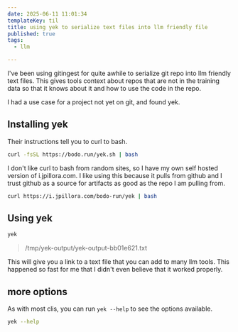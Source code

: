 ```yaml
---
date: 2025-06-11 11:01:34
templateKey: til
title: using yek to serialize text files into llm friendly file
published: true
tags:
  - llm

---
```


I've been using gitingest for quite awhile to serialize git repo into llm
friendly text files.  This gives tools context about repos that are not in the
training data so that it knows about it and how to use the code in the repo.

I had a use case for a project not yet on git, and found yek.

## Installing yek

Their instructions tell you to curl to bash.

``` bash
curl -fsSL https://bodo.run/yek.sh | bash
```

I don't like curl to bash from random sites, so I have my own self hosted
version of i.jpillora.com.  I like using this because it pulls from github and
I trust github as a source for artifacts as good as the repo I am pulling
from.

``` bash
curl https://i.jpillora.com/bodo-run/yek | bash
```

## Using yek

``` bash
yek
```

> /tmp/yek-output/yek-output-bb01e621.txt

This will give you a link to a text file that you can add to many llm tools.
This happened so fast for me that I didn't even believe that it worked
properly.

## more options

As with most clis, you can run `yek --help` to see the options available.

``` bash
yek --help
```
